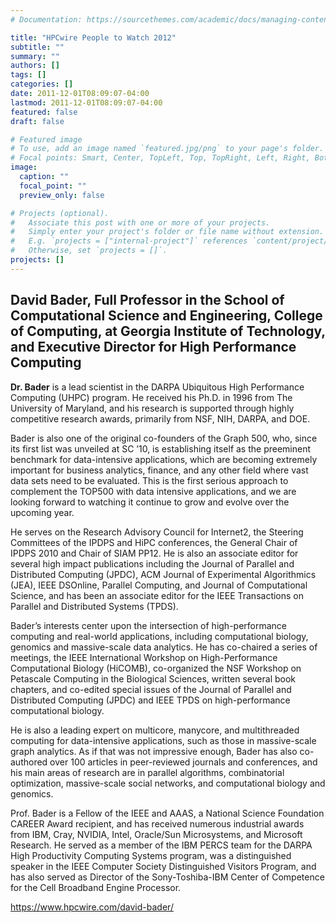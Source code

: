 ```yaml
---
# Documentation: https://sourcethemes.com/academic/docs/managing-content/

title: "HPCwire People to Watch 2012"
subtitle: ""
summary: ""
authors: []
tags: []
categories: []
date: 2011-12-01T08:09:07-04:00
lastmod: 2011-12-01T08:09:07-04:00
featured: false
draft: false

# Featured image
# To use, add an image named `featured.jpg/png` to your page's folder.
# Focal points: Smart, Center, TopLeft, Top, TopRight, Left, Right, BottomLeft, Bottom, BottomRight.
image:
  caption: ""
  focal_point: ""
  preview_only: false

# Projects (optional).
#   Associate this post with one or more of your projects.
#   Simply enter your project's folder or file name without extension.
#   E.g. `projects = ["internal-project"]` references `content/project/deep-learning/index.md`.
#   Otherwise, set `projects = []`.
projects: []
---
```


## David Bader, Full Professor in the School of Computational Science and Engineering, College of Computing, at Georgia Institute of Technology, and Executive Director for High Performance Computing ##

**Dr. Bader** is a lead scientist in the DARPA Ubiquitous High Performance Computing (UHPC) program. He received his Ph.D. in 1996 from The University of Maryland, and his research is supported through highly competitive research awards, primarily from NSF, NIH, DARPA, and DOE.

Bader is also one of the original co-founders of the Graph 500, who, since its first list was unveiled at SC ’10, is establishing itself as the preeminent benchmark for data-intensive applications, which are becoming extremely important for business analytics, finance, and any other field where vast data sets need to be evaluated. This is the first serious approach to complement the TOP500 with data intensive applications, and we are looking forward to watching it continue to grow and evolve over the upcoming year.

He serves on the Research Advisory Council for Internet2, the Steering Committees of the IPDPS and HiPC conferences, the General Chair of IPDPS 2010 and Chair of SIAM PP12. He is also an associate editor for several high impact publications including the Journal of Parallel and Distributed Computing (JPDC), ACM Journal of Experimental Algorithmics (JEA), IEEE DSOnline, Parallel Computing, and Journal of Computational Science, and has been an associate editor for the IEEE Transactions on Parallel and Distributed Systems (TPDS).

Bader’s interests center upon the intersection of high-performance computing and real-world applications, including computational biology, genomics and massive-scale data analytics. He has co-chaired a series of meetings, the IEEE International Workshop on High-Performance Computational Biology (HiCOMB), co-organized the NSF Workshop on Petascale Computing in the Biological Sciences, written several book chapters, and co-edited special issues of the Journal of Parallel and Distributed Computing (JPDC) and IEEE TPDS on high-performance computational biology.

He is also a leading expert on multicore, manycore, and multithreaded computing for data-intensive applications, such as those in massive-scale graph analytics. As if that was not impressive enough, Bader has also co-authored over 100 articles in peer-reviewed journals and conferences, and his main areas of research are in parallel algorithms, combinatorial optimization, massive-scale social networks, and computational biology and genomics.

Prof. Bader is a Fellow of the IEEE and AAAS, a National Science Foundation CAREER Award recipient, and has received numerous industrial awards from IBM, Cray, NVIDIA, Intel, Oracle/Sun Microsystems, and Microsoft Research. He served as a member of the IBM PERCS team for the DARPA High Productivity Computing Systems program, was a distinguished speaker in the IEEE Computer Society Distinguished Visitors Program, and has also served as Director of the Sony-Toshiba-IBM Center of Competence for the Cell Broadband Engine Processor.

https://www.hpcwire.com/david-bader/